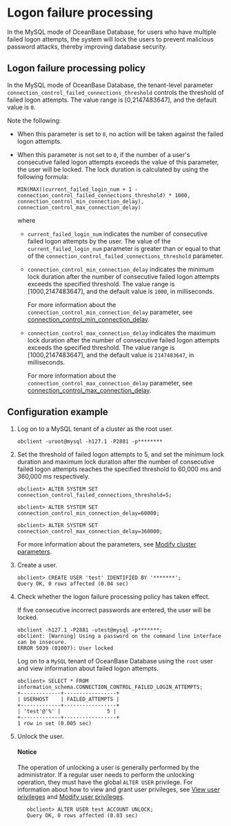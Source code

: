 # Logon failure processing

In the MySQL mode of OceanBase Database, for users who have multiple failed logon attempts, the system will lock the users to prevent malicious password attacks, thereby improving database security.

## Logon failure processing policy

In the MySQL mode of OceanBase Database, the tenant-level parameter `connection_control_failed_connections_threshold` controls the threshold of failed logon attempts. The value range is \[0,2147483647\], and the default value is `0`. 

Note the following:

* When this parameter is set to `0`, no action will be taken against the failed logon attempts.

* When this parameter is not set to `0`, if the number of a user's consecutive failed logon attempts exceeds the value of this parameter, the user will be locked. The lock duration is calculated by using the following formula:

   `MIN(MAX((current_failed_login_num + 1 - connection_control_failed_connections_threshold) * 1000, connection_control_min_connection_delay), connection_control_max_connection_delay)`

   where

   * `current_failed_login_num` indicates the number of consecutive failed logon attempts by the user. The value of the `current_failed_login_num` parameter is greater than or equal to that of the `connection_control_failed_connections_threshold` parameter.

   * `connection_control_min_connection_delay` indicates the minimum lock duration after the number of consecutive failed logon attempts exceeds the specified threshold. The value range is \[1000,2147483647\], and the default value is `1000`, in milliseconds.

      For more information about the `connection_control_min_connection_delay` parameter, see [connection_control_min_connection_delay](../../../../700.reference/800.configuration-items-and-system-variables/100.system-configuration-items/400.tenant-level-configuration-items/600.connection_control_min_connection_delay.md).

   * `connection_control_max_connection_delay` indicates the maximum lock duration after the number of consecutive failed logon attempts exceeds the specified threshold. The value range is \[1000,2147483647\], and the default value is `2147483647`, in milliseconds.

      For more information about the `connection_control_max_connection_delay` parameter, see [connection_control_max_connection_delay](../../../../700.reference/800.configuration-items-and-system-variables/100.system-configuration-items/400.tenant-level-configuration-items/700.connection_control_max_connection_delay.md).

## Configuration example

1. Log on to a MySQL tenant of a cluster as the root user.

   ```shell
   obclient -uroot@mysql -h127.1 -P2881 -p********
   ```

2. Set the threshold of failed logon attempts to 5, and set the minimum lock duration and maximum lock duration after the number of consecutive failed logon attempts reaches the specified threshold to 60,000 ms and 360,000 ms respectively.


   ```shell
   obclient> ALTER SYSTEM SET connection_control_failed_connections_threshold=5;

   obclient> ALTER SYSTEM SET connection_control_min_connection_delay=60000;

   obclient> ALTER SYSTEM SET connection_control_max_connection_delay=360000;
   ```

   For more information about the parameters, see [Modify cluster parameters](../../../../700.reference/200.system-management/200.configuration-management/200.set-parameters.md).

3. Create a user.

   ```shell
   obclient> CREATE USER 'test' IDENTIFIED BY '*******';
   Query OK, 0 rows affected (0.04 sec)
   ```

4. Check whether the logon failure processing policy has taken effect.

   If five consecutive incorrect passwords are entered, the user will be locked.

   ```shell
   obclient -h127.1 -P2881 -utest@mysql -p*******;
   obclient: [Warning] Using a password on the command line interface can be insecure.
   ERROR 5039 (01007): User locked
   ```

   Log on to a `MySQL` tenant of OceanBase Database using the `root` user and view information about failed logon attempts.

   ```shell
   obclient> SELECT * FROM information_schema.CONNECTION_CONTROL_FAILED_LOGIN_ATTEMPTS;
   +-------------+-----------------+
   | USERHOST    | FAILED_ATTEMPTS |
   +-------------+-----------------+
   | 'test'@'%' |               5 |
   +-------------+-----------------+
   1 row in set (0.005 sec)
   ```

5. Unlock the user.

   <main id="notice" type='notice'>
    <h4>Notice</h4>
    <p>The operation of unlocking a user is generally performed by the administrator. If a regular user needs to perform the unlocking operation, they must have the global <code>ALTER USER</code> privilege. For information about how to view and grant user privileges, see <a href="../../../../600.manage/500.security-and-permissions/300.access-control/200.user-and-permission/200.permission-of-mysql-mode/400.view-user-permissions-of-mysql-mode.md">View user privileges</a> and <a href="../../../../600.manage/500.security-and-permissions/300.access-control/200.user-and-permission/200.permission-of-mysql-mode/500.modify-user-permissions-of-mysql-mode.md">Modify user privileges</a>. </p>
   </main>

   ```shell
      obclient> ALTER USER test ACCOUNT UNLOCK;
      Query OK, 0 rows affected (0.03 sec)
   ```
